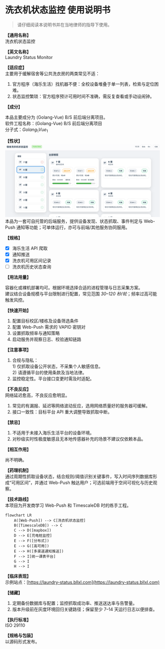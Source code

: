 # 洗衣机状态监控 使用说明书

> 请仔细阅读本说明书并在当地律师的指导下使用。

**【通用名称】**  
洗衣机状态监控

**【英文名称】**  
Laundry Status Monitor

**【适应症】**  
主要用于缓解宿舍等公共洗衣房的两类常见不适：

1. 官方程序（海乐生活）找机器不便：全校设备堆叠于单一列表，检索与定位困难。
2. 状态监控繁琐：官方程序预计可用时间不准确，需反复查看或手动设闹钟。

**【成分】**  

本品主要成分为 (Golang-Vue) B/S 前后端分离项目。  
软件工程名称：(Golang-Vue) B/S 前后端分离项目  
分子式：$Golang_1Vue_1$  

**【性状】**  
![](./docs/readme/preview.png)
本品为一套可自托管的后端服务，提供设备发现、状态抓取、事件判定与 Web-Push 通知等功能；可单体运行，亦可与前端/其他服务协同服用。

**【规格】**

- [x] 海乐生活 API 爬取
- [x] 通知推送
- [x] 洗衣机可用区间记录
- [ ] 洗衣机历史状态查询

**【用法用量】**

容器化或裸机部署均可。根据环境选择合适的进程管理与日志采集方案。  
建议结合设备规模与平台限制进行配置，常见范围 *30–120 秒/轮*；频率过高可能触发风控。  

**【快速开始】**

  1. 配置目标校区/楼栋及设备筛选条件
  2. 配置 Web-Push 需求的 VAPID 密钥对
  3. 设置抓取频率与通知策略
  4. 启动服务并观察日志、校验通知链路

**【注意事项】**

1. 合规与隐私：  
   1\) 仅抓取设备公开状态，不采集个人敏感信息。  
   2\) 请遵循平台的使用条款及当地法律。
2. 监控稳定性。平台接口变更时需及时适配。

**【不良反应】**  
网络延迟愈高，不良反应愈明显。
1. 常见的有漏报、延迟等网络波动反应，选用网络质量好的服务器可缓解。
2. 接口一致性：目标平台 API 重大调整导致抓取中断。

**【禁忌】**

1. 不适用于未接入海乐生活平台的设备环境。
2. 对秒级实时性极度敏感且无本地传感器补充的场景不建议仅依赖本品。

**【相互作用】**

尚不明确。

**【药理机制】**  
通过周期性抓取设备状态，结合规则/阈值识别关键事件，写入时间序列数据库形成“可用区间”，并通过 Web-Push 触达用户；可选前端用于空间可视化与历史观察。  

**【技术路线】**  
本项目为开发商学习 Web-Push 和 TimescaleDB 时的练手工程。  
```mermaid
flowchart LR
    A([Web-Push]) --> C[洗衣机状态监控]
    B([TimescaleDB]) --> C
    C --> D([mapbox])
    D --> E[充电桩监控]
    E --> F([分布式])
    E --> G([高可用])
    E --> H([多渠道通知推送])
    F --> I[统一课表平台]
    G --> I
    H --> I
```

**【临床表现】**  
示例站点：[https://laundry-status.bllxl.com](https://laundry-status.bllxl.com)

**【储藏】**  

1. 定期备份数据库与配置；监控抓取成功率、推送送达率与告警量。
2. 版本升级前在灰度环境回归关键路径；保留至少 7–14 天运行日志以便排查。

**【执行标准】**  
ISO 29110

**【规格与包装】**  
以源码形式发布。
